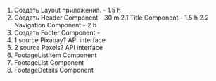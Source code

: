 1. Создать Layout приложения. - 1.5 h
2. Создать Header Component - 30 m
2.1 Title Component - 1.5 h
2.2 Navigation Component - 2 h
3. Создать Footer Component - 
4. 1 source Pixabay? API interface
5. 2 source Pexels? API interface
6. FootageListItem Component
7. FootageList Component
8. FootageDetails Component